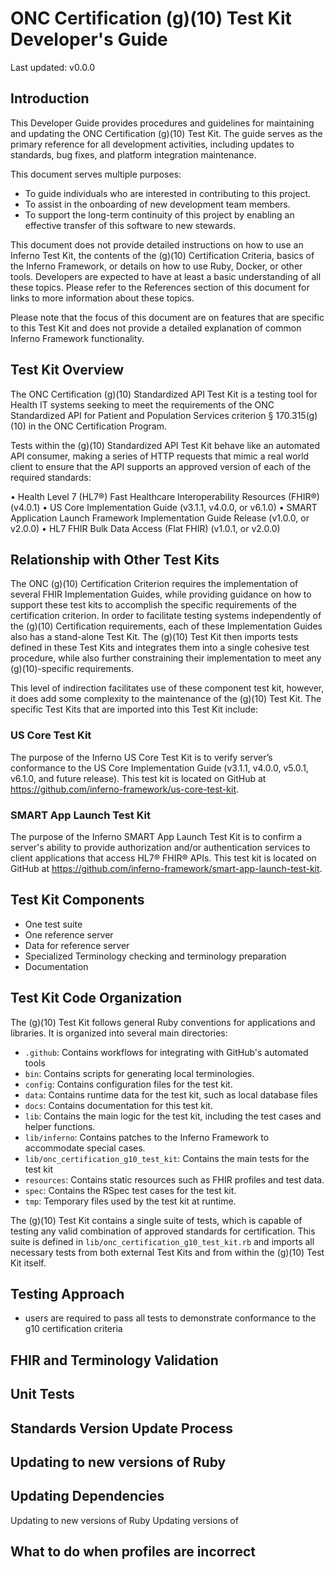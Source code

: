 # ONC Certification (g)(10) Test Kit Developer's Guide

<!--
This is a comment intended for authors of this document to help guide useful content.
It may be deleted.

Test Kits should provide documentation on the process by which they are updated over time.
This template provides a a starting point for creating such documentation.  It is only
a suggestion; anything may be put in here.

This document should be committed with the Test Kit repository.
--->

Last updated: v0.0.0

## Introduction

This Developer Guide provides procedures and guidelines for maintaining and
updating the ONC Certification (g)(10) Test Kit.  The guide serves as the
primary reference for all development activities, including updates to
standards, bug fixes, and platform integration maintenance.

This document serves multiple purposes:
* To guide individuals who are interested in contributing to this project.
* To assist in the onboarding of new development team members.
* To support the long-term continuity of this project by enabling an
  effective transfer of this software to new stewards.

This document does not provide detailed instructions on how to use
an Inferno Test Kit, the contents of the (g)(10) Certification Criteria,
basics of the Inferno Framework, or details on how to use Ruby, Docker,
or other tools.  Developers are expected to have at least a basic understanding
of all these topics.  Please refer to the References section of this document
for links to more information about these topics.

Please note that the focus of this document are on features that are specific to
this Test Kit and does not provide a detailed explanation of common Inferno
Framework functionality.

## Test Kit Overview

The ONC Certification (g)(10) Standardized API Test Kit is a testing tool for
Health IT systems seeking to meet the requirements of the ONC Standardized API
for Patient and Population Services criterion § 170.315(g)(10) in the ONC
Certification Program.

Tests within the (g)(10) Standardized API Test Kit behave like an automated API
consumer, making a series of HTTP requests that mimic a real world client to
ensure that the API supports an approved version of each of the required
standards:

•	Health Level 7 (HL7®) Fast Healthcare Interoperability Resources (FHIR®) (v4.0.1)
•	US Core Implementation Guide (v3.1.1, v4.0.0, or v6.1.0)
•	SMART Application Launch Framework Implementation Guide Release (v1.0.0, or v2.0.0)
•	HL7 FHIR Bulk Data Access (Flat FHIR) (v1.0.1, or v2.0.0)


## Relationship with Other Test Kits

The ONC (g)(10) Certification Criterion requires the implementation of several
FHIR Implementation Guides, while providing guidance on how to support these
test kits to accomplish the specific requirements of the certification
criterion.  In order to facilitate testing systems independently of the (g)(10)
Certification requirements, each of these Implementation Guides also has a
stand-alone Test Kit.  The (g)(10) Test Kit then imports tests defined in these
Test Kits and integrates them into a single cohesive test procedure, while also
further constraining their implementation to meet any (g)(10)-specific
requirements.

This level of indirection facilitates use of these component test kit,
however, it does add some complexity to the maintenance of the (g)(10) Test Kit.
The specific Test Kits that are imported into this Test Kit include:

### US Core Test Kit

The purpose of the Inferno US Core Test Kit is to verify server’s conformance to
the US Core Implementation Guide (v3.1.1, v4.0.0, v5.0.1, v6.1.0, and future
release). This test kit is located on GitHub at
https://github.com/inferno-framework/us-core-test-kit.


### SMART App Launch Test Kit

The purpose of the Inferno SMART App Launch Test Kit is to confirm a server's
ability to provide authorization and/or authentication services to client
applications that access HL7® FHIR® APIs. This test kit is located on GitHub at
https://github.com/inferno-framework/smart-app-launch-test-kit.
 


<!-- 
Test Kits may be dependent on other Test Kits.  This section should describe
the relationship between this Test Kit and other Test Kits.

For example, a common situation is for a Test Kit to 

-->

## Test Kit Components

* One test suite
* One reference server
* Data for reference server
* Specialized Terminology checking and terminology preparation
* Documentation

## Test Kit Code Organization

The (g)(10) Test Kit follows general Ruby conventions for applications and
libraries.  It is organized into several main directories:

- `.github`: Contains workflows for integrating with GitHub's automated tools
- `bin`: Contains scripts for generating local terminologies.
- `config`: Contains configuration files for the test kit.
- `data`: Contains runtime data for the test kit, such as local database files
- `docs`: Contains documentation for this test kit.
- `lib`: Contains the main logic for the test kit, including the test cases and helper functions.
- `lib/inferno`: Contains patches to the Inferno Framework to accommodate special cases.
- `lib/onc_certification_g10_test_kit`: Contains the main tests for the test kit
- `resources`: Contains static resources such as FHIR profiles and test data.
- `spec`: Contains the RSpec test cases for the test kit.
- `tmp`: Temporary files used by the test kit at runtime.

The (g)(10) Test Kit contains a single suite of tests, which is capable of testing
any valid combination of approved standards for certification.  This suite
is defined in `lib/onc_certification_g10_test_kit.rb` and imports all necessary
tests from both external Test Kits and from within the (g)(10) Test Kit itself.


## Testing Approach

* users are required to pass all tests to demonstrate
conformance to the g10 certification criteria



## FHIR and Terminology Validation



## Unit Tests


## 


## Standards Version Update Process






## Updating to new versions of Ruby


## Updating Dependencies


Updating to new versions of Ruby
Updating versions of 


## What to do when profiles are incorrect




